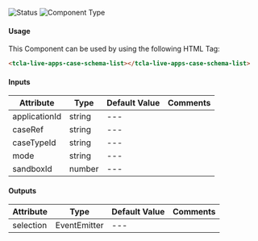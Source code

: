 
![Status][auto] ![Component Type][minor] <!--Component Meta {"created_by":"Auto", "reviewed_by":"Auto", "last_modified_by":"Auto", "comment":"*remove*"} Component Meta -->




#### Usage


This Component can be used by using the following HTML Tag:

```html
<tcla-live-apps-case-schema-list></tcla-live-apps-case-schema-list>
```

#### Inputs

Attribute | Type | Default Value  | Comments
--- | --- | --- | ---
applicationId | string | --- | 
caseRef | string | --- | 
caseTypeId | string | --- | 
mode | string | --- | 
sandboxId | number | --- | 

#### Outputs

Attribute | Type | Default Value  | Comments
--- | --- | --- | ---
selection | EventEmitter | --- | 


[auto]: https://img.shields.io/badge/Status-auto%20generated-lightgrey.svg?style=flat "auto generated"

[manually]: https://img.shields.io/badge/Status-manually%20created-yellow.svg?style=flat "manually created"

[draft]: https://img.shields.io/badge/Status-draft-red.svg?style=flat "draft"

[review]: https://img.shields.io/badge/Status-need%20review-yellowgreen.svg?style=flat "need review"

[review done]: https://img.shields.io/badge/Status-review%20done-green.svg?style=flat "review done"

[finalized]: https://img.shields.io/badge/Status-finalized-brightgreen.svg?style=flat "finalized"

[top]: https://img.shields.io/badge/Component%20Type-Top-blue.svg?style=flat "top Component"

[major]: https://img.shields.io/badge/Component%20Type-major%20Component-blue.svg?style=flat "major Component"

[minor]: https://img.shields.io/badge/Component%20Type-minor%20Component-blue.svg?style=flat "minor Component"


